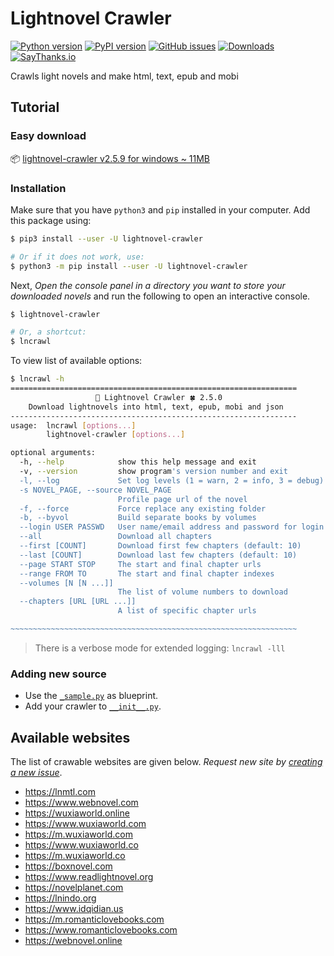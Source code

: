 # Lightnovel Crawler

[![Python version](https://img.shields.io/pypi/pyversions/lightnovel-crawler.svg)](https://pypi.org/project/lightnovel-crawler)
[![PyPI version](https://img.shields.io/pypi/v/lightnovel-crawler.svg)](https://pypi.org/project/lightnovel-crawler)
[![GitHub issues](https://img.shields.io/github/issues/dipu-bd/lightnovel-crawler.svg)](https://github.com/dipu-bd/lightnovel-crawler/issues)
[![Downloads](https://pepy.tech/badge/lightnovel-crawler)](https://pepy.tech/project/lightnovel-crawler)
[![SayThanks.io](https://img.shields.io/badge/Say%20Thanks-!-1EAEDB.svg)](https://saythanks.io/to/dipu-bd)
<!-- [![PyPI - Format](https://img.shields.io/pypi/format/lightnovel-crawler.svg)](https://pypi.org/project/lightnovel-crawler) -->
<!-- [![PyPI - Status](https://img.shields.io/pypi/status/lightnovel-crawler.svg)](https://pypi.org/project/lightnovel-crawler) -->
<!-- [![GitHub contributors](https://img.shields.io/github/contributors/dipu-bd/lightnovel-crawler.svg)](https://github.com/dipu-bd/lightnovel-crawler) -->
<!-- [![GitHub pull requests](https://img.shields.io/github/issues-pr/dipu-bd/lightnovel-crawler.svg)](https://github.com/dipu-bd/lightnovel-crawler/pulls) -->
<!-- [![GitHub closed issues](https://img.shields.io/github/issues-closed/dipu-bd/lightnovel-crawler.svg)](https://github.com/dipu-bd/lightnovel-crawler/issues?utf8=%E2%9C%93&q=is%3Aissue+is%3Aclosed+) -->
<!-- [![GitHub](https://img.shields.io/github/license/dipu-bd/lightnovel-crawler.svg)](https://github.com/dipu-bd/lightnovel-crawler/blob/master/VERSION) -->

Crawls light novels and make html, text, epub and mobi

## Tutorial

### Easy download

📦 [lightnovel-crawler v2.5.9 for windows ~ 11MB](https://goo.gl/sc4EZh)

### Installation

Make sure that you have `python3` and `pip` installed in your computer. Add this package using:

```bash
$ pip3 install --user -U lightnovel-crawler

# Or if it does not work, use:
$ python3 -m pip install --user -U lightnovel-crawler
```

Next, *Open the console panel in a directory you want to store your downloaded novels* and
run the following to open an interactive console.

```bash
$ lightnovel-crawler

# Or, a shortcut:
$ lncrawl
```

To view list of available options:

```bash
$ lncrawl -h
================================================================
                   📒 Lightnovel Crawler 🍀 2.5.0
    Download lightnovels into html, text, epub, mobi and json
----------------------------------------------------------------
usage:  lncrawl [options...]
        lightnovel-crawler [options...]

optional arguments:
  -h, --help            show this help message and exit
  -v, --version         show program's version number and exit
  -l, --log             Set log levels (1 = warn, 2 = info, 3 = debug)
  -s NOVEL_PAGE, --source NOVEL_PAGE
                        Profile page url of the novel
  -f, --force           Force replace any existing folder
  -b, --byvol           Build separate books by volumes
  --login USER PASSWD   User name/email address and password for login
  --all                 Download all chapters
  --first [COUNT]       Download first few chapters (default: 10)
  --last [COUNT]        Download last few chapters (default: 10)
  --page START STOP     The start and final chapter urls
  --range FROM TO       The start and final chapter indexes
  --volumes [N [N ...]]
                        The list of volume numbers to download
  --chapters [URL [URL ...]]
                        A list of specific chapter urls

~~~~~~~~~~~~~~~~~~~~~~~~~~~~~~~~~~~~~~~~~~~~~~~~~~~~~~~~~~~~~~~~
```

> There is a verbose mode for extended logging: `lncrawl -lll`

### Adding new source

- Use the [`_sample.py`](https://github.com/dipu-bd/lightnovel-crawler/blob/master/lightnovel_crawler/_sample.py) as blueprint.
- Add your crawler to [`__init__.py`](https://github.com/dipu-bd/lightnovel-crawler/blob/master/lightnovel_crawler/__init__.py).

## Available websites

The list of crawable websites are given below. *Request new site by [creating a new issue](https://github.com/dipu-bd/lightnovel-crawler/issues)*.

- https://lnmtl.com
- https://www.webnovel.com
- https://wuxiaworld.online
- https://www.wuxiaworld.com
- https://m.wuxiaworld.com
- https://www.wuxiaworld.co
- https://m.wuxiaworld.co
- https://boxnovel.com
- https://www.readlightnovel.org
- https://novelplanet.com
- https://lnindo.org
- https://www.idqidian.us
- https://m.romanticlovebooks.com
- https://www.romanticlovebooks.com
- https://webnovel.online
